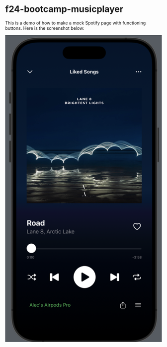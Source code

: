 # f24-bootcamp-musicplayer

This is a demo of how to make a mock Spotify page with functioning buttons. Here is the screenshot below:

![](https://github.com/alobo4/f24-bootcamp-musicplayer/blob/main/spotify_simulator.png)
